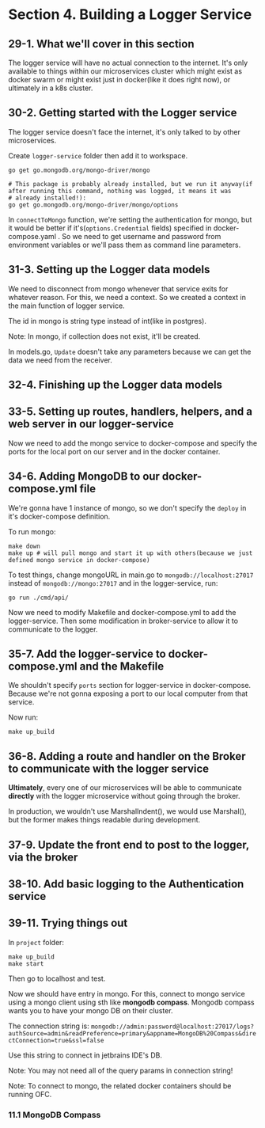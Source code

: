 # Section 4. Building a Logger Service

## 29-1. What we'll cover in this section
The logger service will have no actual connection to the internet. It's only available to things within our microservices cluster
which might exist as docker swarm or might exist just in docker(like it does right now), or ultimately in a k8s cluster.

## 30-2. Getting started with the Logger service
The logger service doesn't face the internet, it's only talked to by other microservices.

Create `logger-service` folder then add it to workspace.

```shell
go get go.mongodb.org/mongo-driver/mongo

# This package is probably already installed, but we run it anyway(if after running this command, nothing was logged, it means it was
# already installed!): 
go get go.mongodb.org/mongo-driver/mongo/options
```

In `connectToMongo` function, we're setting the authentication for mongo, but it would be better if it's(`options.Credential` fields) specified 
in docker-compose.yaml . So we need to get username and password from environment variables or we'll pass them as command line parameters.

## 31-3. Setting up the Logger data models
We need to disconnect from mongo whenever that service exits for whatever reason. For this, we need a context. So we created a context in the
main function of logger service.

The id in mongo is string type instead of int(like in postgres).

Note: In mongo, if collection does not exist, it'll be created.

In models.go, `Update` doesn't take any parameters because we can get the data we need from the receiver.

## 32-4. Finishing up the Logger data models

## 33-5. Setting up routes, handlers, helpers, and a web server in our logger-service
Now we need to add the mongo service to docker-compose and specify the ports for the local port on our server and in the docker container.

## 34-6. Adding MongoDB to our docker-compose.yml file
We're gonna have 1 instance of mongo, so we don't specify the `deploy` in it's docker-compose definition.

To run mongo:
```shell
make down
make up # will pull mongo and start it up with others(because we just defined mongo service in docker-compose)
```

To test things, change mongoURL in main.go to `mongodb://localhost:27017` instead of `mongodb://mongo:27017` and in the logger-service, run:
```shell
go run ./cmd/api/
```

Now we need to modify Makefile and docker-compose.yml to add the logger-service.
Then some modification in broker-service to allow it to communicate to the logger.

## 35-7. Add the logger-service to docker-compose.yml and the Makefile
We shouldn't specify `ports` section for logger-service in docker-compose. Because we're not gonna exposing a port to our local computer from
that service.

Now run:
```shell
make up_build
```

## 36-8. Adding a route and handler on the Broker to communicate with the logger service
**Ultimately**, every one of our microservices will be able to communicate **directly** with the logger microservice without going through the 
broker.

In production, we wouldn't use MarshalIndent(), we would use Marshal(), but the former makes things readable during development.

## 37-9. Update the front end to post to the logger, via the broker

## 38-10. Add basic logging to the Authentication service

## 39-11. Trying things out
In `project` folder:
```shell
make up_build
make start
```

Then go to localhost and test.

Now we should have entry in mongo. For this, connect to mongo service using a mongo client using sth like **mongodb compass**.
Mongodb compass wants you to have your mongo DB on their cluster.

The connection string is: `mongodb://admin:password@localhost:27017/logs?authSource=admin&readPreference=primary&appname=MongoDB%20Compass&directConnection=true&ssl=false`

Use this string to connect in jetbrains IDE's DB.

Note: You may not need all of the query params in connection string!

Note: To connect to mongo, the related docker containers should be running OFC.

### 11.1 MongoDB Compass